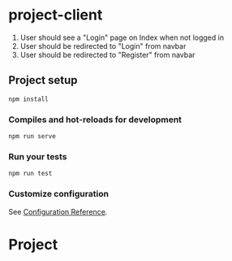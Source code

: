 # project-client

1. User should see a "Login" page on Index when not logged in
2. User should be redirected to "Login" from navbar
3. User should be redirected to "Register" from navbar

## Project setup
```
npm install
```

### Compiles and hot-reloads for development
```
npm run serve
```

### Run your tests
```
npm run test
```

### Customize configuration
See [Configuration Reference](https://cli.vuejs.org/config/).
# Project
